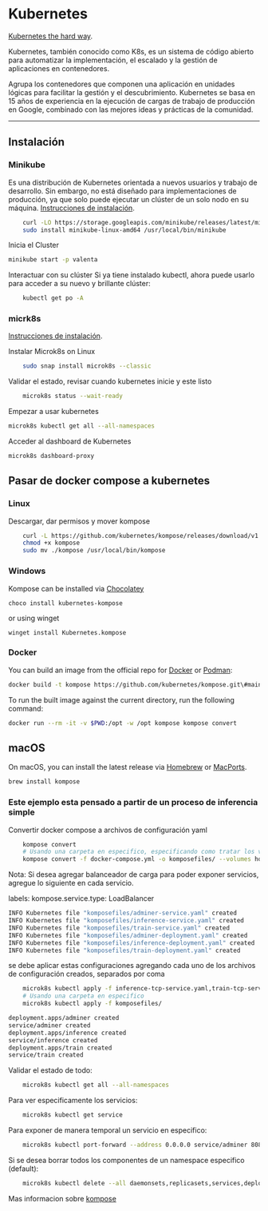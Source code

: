# Kubernetes

[Kubernetes the hard way](https://github.com/kelseyhightower/kubernetes-the-hard-way).

Kubernetes, también conocido como K8s, es un sistema de código abierto para automatizar la implementación, el escalado y la gestión de aplicaciones en contenedores.

Agrupa los contenedores que componen una aplicación en unidades lógicas para facilitar la gestión y el descubrimiento. Kubernetes se basa en 15 años de experiencia en la ejecución de cargas de trabajo de producción en Google, combinado con las mejores ideas y prácticas de la comunidad.

---

## Instalación

### Minikube

Es una distribución de Kubernetes orientada a nuevos usuarios y trabajo de desarrollo. Sin embargo, no está diseñado para implementaciones de producción, ya que solo puede ejecutar un clúster de un solo nodo en su máquina. [Instrucciones de instalación](https://minikube.sigs.k8s.io/docs/start/).

```bash
    curl -LO https://storage.googleapis.com/minikube/releases/latest/minikube-linux-amd64
    sudo install minikube-linux-amd64 /usr/local/bin/minikube
```

Inicia el Cluster

```bash
minikube start -p valenta
```

Interactuar con su clúster
Si ya tiene instalado kubectl, ahora puede usarlo para acceder a su nuevo y brillante clúster:

```bash
    kubectl get po -A
```

### micrk8s

[Instrucciones de instalación](https://microk8s.io/#install-microk8s).

Instalar Microk8s on Linux

```bash
    sudo snap install microk8s --classic
```

Validar el estado, revisar cuando kubernetes inicie y este listo

```bash
    microk8s status --wait-ready
```

Empezar a usar kubernetes

```bash
microk8s kubectl get all --all-namespaces
```

Acceder al dashboard de Kubernetes

```bash
microk8s dashboard-proxy
```

## Pasar de docker compose a kubernetes

### Linux

Descargar, dar permisos y mover kompose

```bash
    curl -L https://github.com/kubernetes/kompose/releases/download/v1.26.0/kompose-linux-amd64 -o kompose
    chmod +x kompose
    sudo mv ./kompose /usr/local/bin/kompose
```

### Windows

Kompose can be installed via [Chocolatey](https://chocolatey.org/packages/kubernetes-kompose)

```console
choco install kubernetes-kompose
```

or using winget

```console
winget install Kubernetes.kompose
```

### Docker

You can build an image from the official repo for [Docker](https://docs.docker.com/engine/reference/commandline/build/) or [Podman](https://docs.podman.io/en/latest/markdown/podman-build.1.html):

```bash
docker build -t kompose https://github.com/kubernetes/kompose.git\#main
```

To run the built image against the current directory, run the following command:

```bash
docker run --rm -it -v $PWD:/opt -w /opt kompose kompose convert
```

## macOS

On macOS, you can install the latest release via [Homebrew](https://brew.sh) or [MacPorts](https://www.macports.org/).

```bash
brew install kompose
```

### Este ejemplo esta pensado a partir de un proceso de inferencia simple

Convertir docker compose a archivos de configuración yaml

```bash
    kompose convert
    # Usando una carpeta en especifico, especificando como tratar los volumenes
    kompose convert -f docker-compose.yml -o komposefiles/ --volumes hostPath
```

Nota: Si desea agregar balanceador de carga para poder exponer servicios, agregue lo siguiente en cada servicio.

labels:
      kompose.service.type: LoadBalancer

```bash
INFO Kubernetes file "komposefiles/adminer-service.yaml" created 
INFO Kubernetes file "komposefiles/inference-service.yaml" created 
INFO Kubernetes file "komposefiles/train-service.yaml" created 
INFO Kubernetes file "komposefiles/adminer-deployment.yaml" created 
INFO Kubernetes file "komposefiles/inference-deployment.yaml" created 
INFO Kubernetes file "komposefiles/train-deployment.yaml" created 
```

se debe aplicar estas configuraciones  agregando cada uno de los archivos de configuración creados, separados por coma

```bash
    microk8s kubectl apply -f inference-tcp-service.yaml,train-tcp-service.yaml,inference-deployment.yaml,netinference-networkpolicy.yaml,train-deployment.yaml,taller1-net-db-networkpolicy.yaml
    # Usando una carpeta en especifico
    microk8s kubectl apply -f komposefiles/
```

```bash
deployment.apps/adminer created
service/adminer created
deployment.apps/inference created
service/inference created
deployment.apps/train created
service/train created
```

Validar el estado de todo:

```bash
    microk8s kubectl get all --all-namespaces
```

Para ver especificamente los servicios:

```bash
    microk8s kubectl get service
```

Para exponer de manera temporal un servicio en especifico:

```bash
    microk8s kubectl port-forward --address 0.0.0.0 service/adminer 8080:8080
```

Si se desea borrar todos los componentes de un namespace especifico (default):

```bash
    microk8s kubectl delete --all daemonsets,replicasets,services,deployments,pods,rc,ingress --namespace=default
```

Mas informacion sobre [kompose](https://kubernetes.io/docs/tasks/configure-pod-container/translate-compose-kubernetes/)